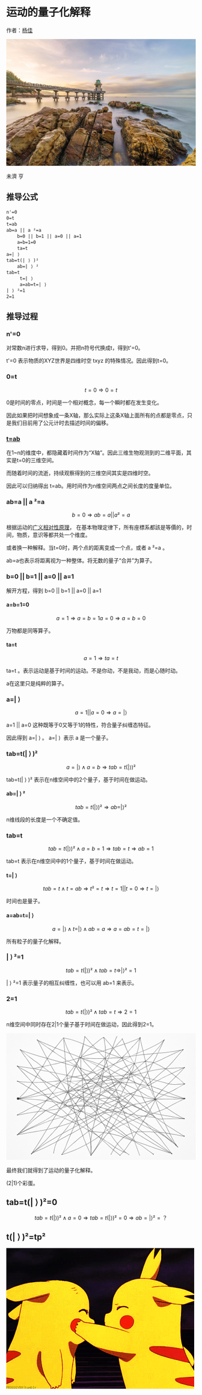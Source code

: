 # 运动的量子化解释

作者：[杨佳](https://mp.weixin.qq.com/s/cE2BTMrLV6M9kirC-r6clA)

![image](n.jpg)

未濟 亨

## 推导公式

```
n'=0
0=t
t=ab
ab=a || a ²=a
    b=0 || b=1 || a=0 || a=1
    a=b=1=0
    ta=t
a=| ⟩ ​​​
tab=t(| ⟩ )²
    ab=| ⟩ ²
tab=t
     t=| ⟩
     a=ab=t=| ⟩
| ⟩ ²=1
2=1
```

## 推导过程

### n'=0

对常数n进行求导，得到0。并把n符号代换成t，得到t'=0。

t'=0 表示物质的XYZ世界是四维时空 txyz 的特殊情况。因此得到t=0。

### 0=t

$$
t=0 \Rightarrow 0=t
$$

0是时间的零点，时间是一个相对概念，每一个瞬时都在发生变化。

因此如果把时间想象成一条X轴，那么实际上这条X轴上面所有的点都是零点，只是我们目前用了公元计时去描述时间的偏移。

### [t=ab](https://www.zeusro.com/2025/06/29/ab/)

在1~n的维度中，都隐藏着时间作为“X轴”。因此三维生物观测到的二维平面，其实是t=0的三维空间。

而随着时间的流逝，持续观察得到的三维空间其实是四维时空。

因此可以归纳得出 t=ab。用时间作为n维空间两点之间长度的度量单位。

### ab=a || a ²=a

$$
b=0 \Rightarrow  ab=a || a ²=a
$$

根据运动的[广义相对性原理](https://zh.wikipedia.org/zh-cn/%E7%9B%B8%E5%AF%B9%E6%80%A7%E5%8E%9F%E7%90%86)，
在基本物理定律下，所有座標系都該是等價的，时间，物质，意识等都共处一个维度。

或者换一种解释。当t=0时，两个点的距离变成一个点，或者 a ²=a 。

ab=a也表示将距离视为一种整体。将无数的量子“合并”为算子。

### b=0 || b=1 || a=0 || a=1

解开方程，得到  b=0 || b=1 || a=0 || a=1

#### a=b=1=0

$$
a=1 \Rightarrow a=b=1
a=0 \Rightarrow a=b=0
$$

万物都是同等算子。

#### ta=t

$$
a=1 \Rightarrow ta=t
$$

ta=t 。表示运动是基于时间的运动。不是你动，不是我动，而是心随时动。

a在这里只是纯粹的算子。

### a=| ⟩ ​​​

$$
a=1 || a=0  \Rightarrow a=| ⟩
$$

a=1 || a=0 这种既等于0又等于1的特性，符合量子纠缠态特征。

因此得到 a=| ⟩ ​​​。 a=| ⟩ ​​ 表示 a 是一个量子。

### tab=t(| ⟩ )²

$$
a=| ⟩ ∧ a=b \Rightarrow tab=t(| ⟩ )²
$$

tab=t(| ⟩ )² 表示在n维空间中的2个量子，基于时间在做运动。

#### ab=| ⟩ ²

$$
tab=t(| ⟩ )² \Rightarrow ab=| ⟩ ²
$$

n维线段的长度是一个不确定值。

### tab=t

$$
tab=t(| ⟩ )² ∧ a=b=1 \Rightarrow  tab=t \Rightarrow ab=1
$$

tab=t 表示在n维空间中的1个量子，基于时间在做运动。

#### t=| ⟩

$$
tab=t ∧ t=ab \Rightarrow  t²=t \Rightarrow t=1 || t=0 \Rightarrow t=| ⟩
$$

时间也是量子。

#### a=ab=t=| ⟩

$$
 a=| ⟩ ∧ t=| ⟩ ∧ ab=a\Rightarrow a=ab=t=| ⟩
$$

所有粒子的量子化解释。

### | ⟩ ²=1

$$
tab=t(| ⟩ )² ∧ tab=t \Rightarrow | ⟩ ²=1
$$

| ⟩ ²=1  表示量子的相互纠缠性，也可以用 ab=1 来表示。

### 2=1

$$
tab=t(| ⟩ )² ∧ tab=t \Rightarrow 2=1
$$

n维空间中同时存在2|1个量子基于时间在做运动，因此得到2=1。

![image](tab.png)

最终我们就得到了运动的量子化解释。

(2|1)个彩蛋。

## tab=t(| ⟩ )²=0

$$
tab=t(| ⟩ )² ∧ a=0 \Rightarrow tab=t(| ⟩ )²=0 \Rightarrow ab=| ⟩ ²=？
$$

## t(| ⟩ )²=tp²

![image](tpp.gif)
